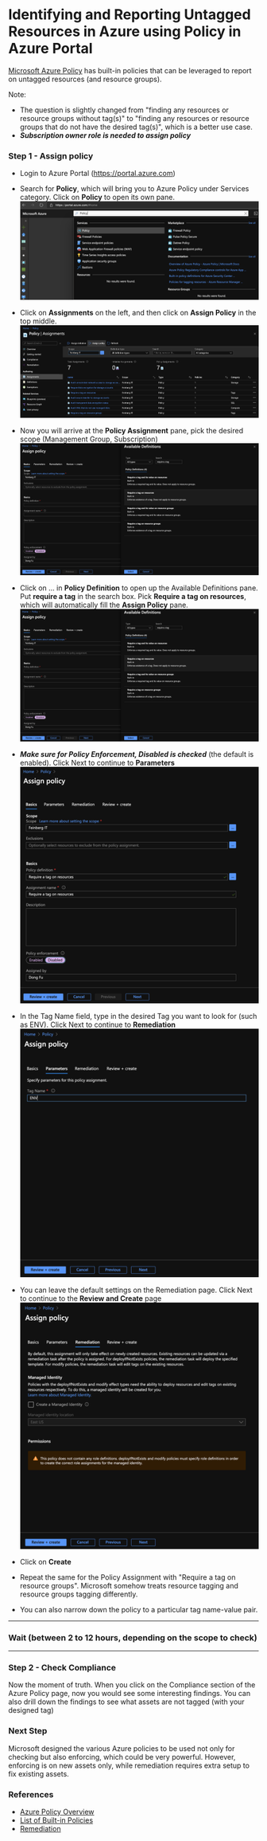 Identifying and Reporting Untagged Resources in Azure using Policy in Azure Portal
=========

[Microsoft Azure Policy](https://azure.microsoft.com/en-us/services/azure-policy) has built-in policies that can be leveraged to report on untagged resources (and resource groups).  

Note:
* The question is slightly changed from "finding any resources or resource groups without tag(s)" to "finding any resources or resource groups that do not have the desired tag(s)", 
which is a better use case. 
* ***Subscription owner role is needed to assign policy***

### Step 1 - Assign policy
* Login to Azure Portal (https://portal.azure.com)
* Search for **Policy**, which will bring you to Azure Policy under Services category.   Click on **Policy** to open its own pane.  
![](images/AzurePolicy1.png)
* Click on **Assignments** on the left, and then click on **Assign Policy** in the top middle.
![](images/AzurePolicy4.png)  

* Now you will arrive at the **Policy Assignment** pane, pick the desired scope (Management Group, Subscription)  
![](images/AzurePolicy6.png)  

* Click on ... in **Policy Definition** to open up the Available Definitions pane.   Put **require a tag** in the search box.   Pick **Require a tag on resources**, which will automatically fill the **Assign Policy** pane.   
![](images/AzurePolicy6.png)  

* ***Make sure for Policy Enforcement, Disabled is checked*** (the default is enabled).  Click Next to continue to **Parameters**
![](images/AzurePolicy7.png)  

* In the Tag Name field, type in the desired Tag you want to look for (such as ENV).  Click Next to continue to **Remediation**
![](images/AzurePolicy8.png)  

* You can leave the default settings on the Remediation page.  Click Next to continue to the **Review and Create** page
![](images/AzurePolicy9.png)  

* Click on **Create**

* Repeat the same for the Policy Assignment with "Require a tag on resource groups".  Microsoft somehow treats resource tagging and resource groups tagging differently.   
* You can also narrow down the policy to a particular tag name-value pair.

----
### Wait (between 2 to 12 hours, depending on the scope to check)
----
### Step 2 - Check Compliance

Now the moment of truth.  When you click on the Compliance section of the Azure Policy page, now you would see some interesting findings.  You can also drill down the findings to see what assets are not tagged (with your designed tag)  

### Next Step

Microsoft designed the various Azure policies to be used not only for checking but also enforcing, which could be very powerful.  However, enforcing is on new assets only, while remediation requires extra setup to fix existing assets.  

### References
* [Azure Policy Overview](https://docs.microsoft.com/en-us/azure/governance/policy/overview)
* [List of Built-in Policies](https://docs.microsoft.com/en-us/azure/governance/policy/samples/built-in-policies)
* [Remediation](https://docs.microsoft.com/en-us/azure/governance/policy/how-to/remediate-resources)


